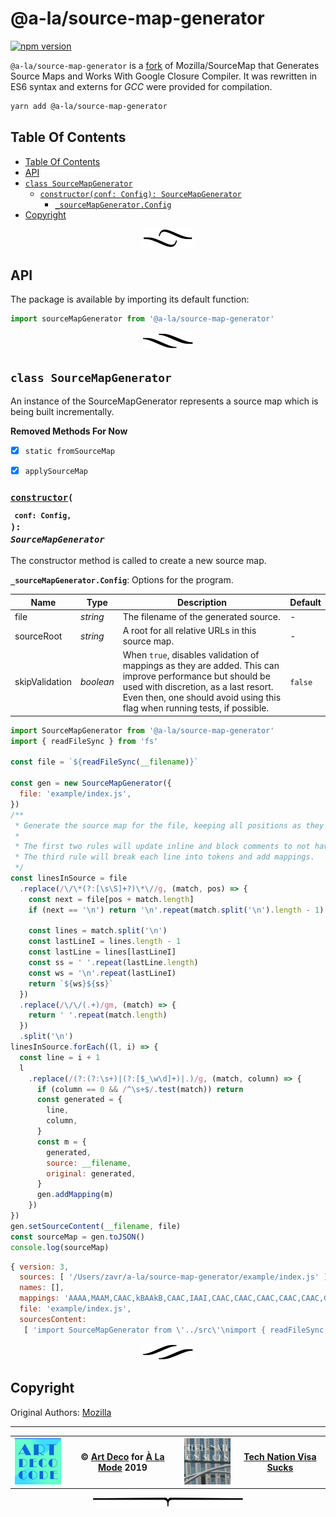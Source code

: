 # @a-la/source-map-generator

[![npm version](https://badge.fury.io/js/%40a-la%2Fsource-map-generator.svg)](https://npmjs.org/package/@a-la/source-map-generator)

`@a-la/source-map-generator` is a [fork](https://github.com/mozilla/source-map) of Mozilla/SourceMap that Generates Source Maps and Works With Google Closure Compiler. It was rewritten in ES6 syntax and externs for _GCC_ were provided for compilation.

```sh
yarn add @a-la/source-map-generator
```

## Table Of Contents

- [Table Of Contents](#table-of-contents)
- [API](#api)
- [`class SourceMapGenerator`](#class-sourcemapgenerator)
  * [`constructor(conf: Config): SourceMapGenerator`](#constructorconf-config-sourcemapgenerator)
    * [`_sourceMapGenerator.Config`](#type-_sourcemapgeneratorconfig)
- [Copyright](#copyright)

<p align="center"><a href="#table-of-contents">
  <img src="/.documentary/section-breaks/0.svg?sanitize=true">
</a></p>

## API

The package is available by importing its default function:

```js
import sourceMapGenerator from '@a-la/source-map-generator'
```

<p align="center"><a href="#table-of-contents">
  <img src="/.documentary/section-breaks/1.svg?sanitize=true">
</a></p>

## `class SourceMapGenerator`

An instance of the SourceMapGenerator represents a source map which is being built incrementally.

**Removed Methods For Now**

- [x] `static fromSourceMap`
- [x] `applySourceMap`


### <code><ins>constructor</ins>(</code><sub><br/>&nbsp;&nbsp;`conf: Config,`<br/></sub><code>): <i>SourceMapGenerator</i></code>

The constructor method is called to create a new source map.

<strong><a name="type-_sourcemapgeneratorconfig">`_sourceMapGenerator.Config`</a></strong>: Options for the program.

|      Name      |       Type       |                                                                                                           Description                                                                                                           | Default |
| -------------- | ---------------- | ------------------------------------------------------------------------------------------------------------------------------------------------------------------------------------------------------------------------------- | ------- |
| file           | <em>string</em>  | The filename of the generated source.                                                                                                                                                                                           | -       |
| sourceRoot     | <em>string</em>  | A root for all relative URLs in this source map.                                                                                                                                                                                | -       |
| skipValidation | <em>boolean</em> | When `true`, disables validation of mappings as they are added. This can improve performance but should be used with discretion, as a last resort. Even then, one should avoid using this flag when running tests, if possible. | `false` |

```js
import SourceMapGenerator from '@a-la/source-map-generator'
import { readFileSync } from 'fs'

const file = `${readFileSync(__filename)}`

const gen = new SourceMapGenerator({
  file: 'example/index.js',
})
/**
 * Generate the source map for the file, keeping all positions as they are.
 *
 * The first two rules will update inline and block comments to not have any tokens in them.
 * The third rule will break each line into tokens and add mappings.
 */
const linesInSource = file
  .replace(/\/\*(?:[\s\S]+?)\*\//g, (match, pos) => {
    const next = file[pos + match.length]
    if (next == '\n') return '\n'.repeat(match.split('\n').length - 1)

    const lines = match.split('\n')
    const lastLineI = lines.length - 1
    const lastLine = lines[lastLineI]
    const ss = ' '.repeat(lastLine.length)
    const ws = '\n'.repeat(lastLineI)
    return `${ws}${ss}`
  })
  .replace(/\/\/(.+)/gm, (match) => {
    return ' '.repeat(match.length)
  })
  .split('\n')
linesInSource.forEach((l, i) => {
  const line = i + 1
  l
    .replace(/(?:(?:\s+)|(?:[$_\w\d]+)|.)/g, (match, column) => {
      if (column == 0 && /^\s+$/.test(match)) return
      const generated = {
        line,
        column,
      }
      const m = {
        generated,
        source: __filename,
        original: generated,
      }
      gen.addMapping(m)
    })
})
gen.setSourceContent(__filename, file)
const sourceMap = gen.toJSON()
console.log(sourceMap)
```
```js
{ version: 3,
  sources: [ '/Users/zavr/a-la/source-map-generator/example/index.js' ],
  names: [],
  mappings: 'AAAA,MAAM,CAAC,kBAAkB,CAAC,IAAI,CAAC,CAAC,CAAC,CAAC,CAAC,GAAG;AACtC,MAAM,CAAC,CAAC,CAAC,YAAY,CAAC,CAAC,CAAC,IAAI,CAAC,CAAC,EAAE;;AAEhC,KAAK,CAAC,IAAI,CAAC,CAAC,CAAC,CAAC,CAAC,CAAC,YAAY,CAAC,UAAU,CAAC,CAAC;;AAEzC,KAAK,CAAC,GAAG,CAAC,CAAC,CAAC,GAAG,CAAC,kBAAkB,CAAC;EACjC,IAAI,CAAC,CAAC,CAAC,OAAO,CAAC,KAAK,CAAC,EAAE,CAAC;AAC1B,CAAC;;;;;;;AAOD,KAAK,CAAC,aAAa,CAAC,CAAC,CAAC;EACpB,CAAC,OAAO,CAAC,CAAC,CAAC,CAAC,CAAC,CAAC,CAAC,CAAC,CAAC,CAAC,CAAC,CAAC,CAAC,CAAC,CAAC,CAAC,CAAC,CAAC,CAAC,CAAC,CAAC;IAC3B,KAAK,CAAC,IAAI,CAAC,CAAC,CAAC,IAAI,CAAC,GAAG,CAAC,CAAC,CAAC,KAAK,CAAC,MAAM;IACpC,EAAE,CAAC,CAAC,IAAI,CAAC,CAAC,CAAC,CAAC,CAAC,CAAC,CAAC,CAAC,CAAC,CAAC,MAAM,CAAC,CAAC,CAAC,CAAC,CAAC,CAAC,MAAM,CAAC,KAAK,CAAC,KAAK,CAAC,CAAC,CAAC,CAAC,CAAC,CAAC,CAAC,MAAM,CAAC,CAAC,CAAC,CAAC;;IAEjE,KAAK,CAAC,KAAK,CAAC,CAAC,CAAC,KAAK,CAAC,KAAK,CAAC,CAAC,CAAC,CAAC,CAAC;IAC9B,KAAK,CAAC,SAAS,CAAC,CAAC,CAAC,KAAK,CAAC,MAAM,CAAC,CAAC,CAAC;IACjC,KAAK,CAAC,QAAQ,CAAC,CAAC,CAAC,KAAK,CAAC,SAAS;IAChC,KAAK,CAAC,EAAE,CAAC,CAAC,CAAC,CAAC,CAAC,CAAC,CAAC,MAAM,CAAC,QAAQ,CAAC,MAAM;IACrC,KAAK,CAAC,EAAE,CAAC,CAAC,CAAC,CAAC,CAAC,CAAC,CAAC,CAAC,MAAM,CAAC,SAAS;IAChC,MAAM,CAAC,CAAC,CAAC,CAAC,EAAE,CAAC,CAAC,CAAC,EAAE,CAAC;EACpB,CAAC;EACD,CAAC,OAAO,CAAC,CAAC,CAAC,CAAC,CAAC,CAAC,CAAC,CAAC,CAAC,CAAC,CAAC,EAAE,CAAC,CAAC,CAAC,KAAK,CAAC,CAAC,CAAC,CAAC,CAAC;IAChC,MAAM,CAAC,CAAC,CAAC,CAAC,CAAC,MAAM,CAAC,KAAK,CAAC,MAAM;EAChC,CAAC;EACD,CAAC,KAAK,CAAC,CAAC,CAAC,CAAC,CAAC;AACb,aAAa,CAAC,OAAO,CAAC,CAAC,CAAC,CAAC,CAAC,CAAC,CAAC,CAAC,CAAC,CAAC,CAAC;EAC9B,KAAK,CAAC,IAAI,CAAC,CAAC,CAAC,CAAC,CAAC,CAAC,CAAC;EACjB;IACE,CAAC,OAAO,CAAC,CAAC,CAAC,CAAC,CAAC,CAAC,CAAC,CAAC,CAAC,CAAC,CAAC,CAAC,CAAC,CAAC,CAAC,CAAC,CAAC,EAAE,CAAC,CAAC,CAAC,CAAC,CAAC,CAAC,CAAC,CAAC,CAAC,CAAC,CAAC,CAAC,CAAC,CAAC,CAAC,KAAK,CAAC,CAAC,MAAM,CAAC,CAAC,CAAC,CAAC,CAAC;MAC1D,EAAE,CAAC,CAAC,MAAM,CAAC,CAAC,CAAC,CAAC,CAAC,CAAC,CAAC,CAAC,CAAC,CAAC,CAAC,CAAC,CAAC,CAAC,CAAC,CAAC,CAAC,IAAI,CAAC,KAAK,CAAC,CAAC,CAAC;MACxC,KAAK,CAAC,SAAS,CAAC,CAAC,CAAC;QAChB,IAAI;QACJ,MAAM;MACR;MACA,KAAK,CAAC,CAAC,CAAC,CAAC,CAAC;QACR,SAAS;QACT,MAAM,CAAC,CAAC,UAAU;QAClB,QAAQ,CAAC,CAAC,SAAS;MACrB;MACA,GAAG,CAAC,UAAU,CAAC,CAAC;IAClB,CAAC;AACL,CAAC;AACD,GAAG,CAAC,gBAAgB,CAAC,UAAU,CAAC,CAAC,IAAI;AACrC,KAAK,CAAC,SAAS,CAAC,CAAC,CAAC,GAAG,CAAC,MAAM,CAAC;AAC7B,OAAO,CAAC,GAAG,CAAC,SAAS',
  file: 'example/index.js',
  sourcesContent: 
   [ 'import SourceMapGenerator from \'../src\'\nimport { readFileSync } from \'fs\'\n\nconst file = `${readFileSync(__filename)}`\n\nconst gen = new SourceMapGenerator({\n  file: \'example/index.js\',\n})\n/**\n * Generate the source map for the file, keeping all positions as they are.\n *\n * The first two rules will update inline and block comments to not have any tokens in them.\n * The third rule will break each line into tokens and add mappings.\n */\nconst linesInSource = file\n  .replace(/\\/\\*(?:[\\s\\S]+?)\\*\\//g, (match, pos) => {\n    const next = file[pos + match.length]\n    if (next == \'\\n\') return \'\\n\'.repeat(match.split(\'\\n\').length - 1)\n\n    const lines = match.split(\'\\n\')\n    const lastLineI = lines.length - 1\n    const lastLine = lines[lastLineI]\n    const ss = \' \'.repeat(lastLine.length)\n    const ws = \'\\n\'.repeat(lastLineI)\n    return `${ws}${ss}`\n  })\n  .replace(/\\/\\/(.+)/gm, (match) => {\n    return \' \'.repeat(match.length)\n  })\n  .split(\'\\n\')\nlinesInSource.forEach((l, i) => {\n  const line = i + 1\n  l\n    .replace(/(?:(?:\\s+)|(?:[$_\\w\\d]+)|.)/g, (match, column) => {\n      if (column == 0 && /^\\s+$/.test(match)) return\n      const generated = {\n        line,\n        column,\n      }\n      const m = {\n        generated,\n        source: __filename,\n        original: generated,\n      }\n      gen.addMapping(m)\n    })\n})\ngen.setSourceContent(__filename, file)\nconst sourceMap = gen.toJSON()\nconsole.log(sourceMap)' ] }
```

<p align="center"><a href="#table-of-contents">
  <img src="/.documentary/section-breaks/2.svg?sanitize=true">
</a></p>

## Copyright

Original Authors: [Mozilla](https://github.com/mozilla/source-map/)

---

<table>
  <tr>
    <th>
      <a href="https://artd.eco">
        <img width="100" src="https://raw.githubusercontent.com/wrote/wrote/master/images/artdeco.png"
          alt="Art Deco">
      </a>
    </th>
    <th>© <a href="https://artd.eco">Art Deco</a> for <a href="https://alamode.cc">À La Mode</a> 2019</th>
    <th>
      <a href="https://www.technation.sucks" title="Tech Nation Visa">
        <img width="100" src="https://raw.githubusercontent.com/idiocc/cookies/master/wiki/arch4.jpg"
          alt="Tech Nation Visa">
      </a>
    </th>
    <th><a href="https://www.technation.sucks">Tech Nation Visa Sucks</a></th>
  </tr>
</table>

<p align="center"><a href="#table-of-contents">
  <img src="/.documentary/section-breaks/-1.svg?sanitize=true">
</a></p>